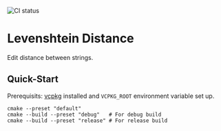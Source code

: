 ![CI status](https://github.com/lclutz/cpp-template/actions/workflows/ci.yml/badge.svg)

# Levenshtein Distance

Edit distance between strings.

## Quick-Start

Prerequisits: [vcpkg](https://github.com/microsoft/vcpkg) installed and
              `VCPKG_ROOT` environment variable set up.

```shell
cmake --preset "default"
cmake --build --preset "debug"   # For debug build
cmake --build --preset "release" # For release build
```
